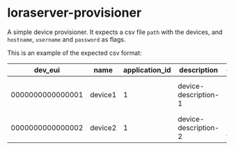 # loraserver-provisioner
A simple device provisioner. It expects a csv file `path` with the devices, and `hostname`, `username` and `password` as flags.

This is an example of the expected csv format:

| dev\_eui         | name    | application\_id | description            | device\_profile\_id                      | skip\_f\_cnt\_check | reference\_altitude | dev\_addr | nwk\_key                         | app\_key                         | gen\_app\_key | app\_s\_key                      | f\_nwk\_s\_int\_key              | s\_nwk\_s\_int\_key              | nwk\_s\_enc\_key                 | activation |
|------------------|---------|-----------------|------------------------|------------------------------------------|---------------------|---------------------|-----------|----------------------------------|----------------------------------|---------------|----------------------------------|----------------------------------|----------------------------------|----------------------------------|------------|
| 0000000000000001 | device1 | 1               | device\-description\-1 | 994b28a5\-cc81\-4a40\-8f23\-71030db4b38e | true                | 600\.0              |           | 00000000000000010000000000000001 | b06a309cb576cc82a607f6339609f25f |               |                                  |                                  |                                  |                                  | OTAA       |
| 0000000000000002 | device2 | 1               | device\-description\-2 | 2b4fb8e1\-3fa4\-497a\-b3bb\-fd1eca4727c6 | true                | 600\.0              | 00000001  |                                  |                                  |               | fe37b2fb6aa30900c04937944297817b | f99477469164b614343cf3581db64baa | f99477469164b614343cf3581db64baa | f99477469164b614343cf3581db64baa | ABP        |
